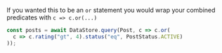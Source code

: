 If you wanted this to be an `or` statement you would wrap your combined predicates with `c => c.or(...)`

```js
const posts = await DataStore.query(Post, c => c.or(
  c => c.rating("gt", 4).status("eq", PostStatus.ACTIVE)
));
```
